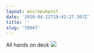 ```yaml
---
layout: micropubpost
date: '2018-04-22T19:42:27.307Z'
title: ''
slug: '70947'
---
```

All hands on deck ![](http://mathiasaggerbo.dk/assets/IMG_2559.jpeg)

